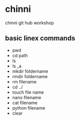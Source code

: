 # chinni
chinni git hub workshop
## basic linex commands
- pwd
- cd path
- ls
- ls _a
- mkdir foldername
- rmdir foldername
- rm filename
- cd ../
- touch file name
- nano filename
- cat filename
- python filename
- clear
